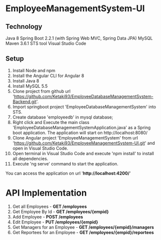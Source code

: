 # EmployeeManagementSystem-UI

## Technology
Java 8
Spring Boot 2.2.1 (with Spring Web MVC, Spring Data JPA)
MySQL
Maven 3.6.1
STS tool
Visual Studio Code

## Setup
1. Install Node and npm
2. Install the Angular CLI for Angular 8
3. Install Java 8
4. Install MySQL 5.5
5. Clone project from github url 'https://github.com/Ketaki93/EmployeeDatabaseManagementSystem-Backend.git'.
6. Import springboot project 'EmployeeDatabaseManagementSystem' into STS.
7. Create database 'employeedb' in mysql database;
8. Right click and Execute the main class 'EmployeeDatabaseManagementSystemApplication.java' as a Spring boot application. The application will start on http://localhost:8080/
9. Clone Angular project 'EmployeeManagementSystem' from url 'https://github.com/Ketaki93/EmployeeManagementSystem-UI.git'
and open in Visual Studio Code.
10. Open terminal in Visual Studio Code and execute 'npm install' to install all dependencies.
11. Execute 'ng serve' command to start the application.

You can access the application on url '**http://localhost:4200/**'

# API Implementation

1. Get all Employees - **GET /employees**
2. Get Employee By Id - **GET /employees/{empid}**
3. Add Employee - **POST /employees**
4. Edit Employee - **PUT /employees/{empid}**
5. Get Managers for an Employee - **GET /employees/{empid}/managers**
6. Get Reportees for an Employee - **GET /employees/{empid}/reportees**
